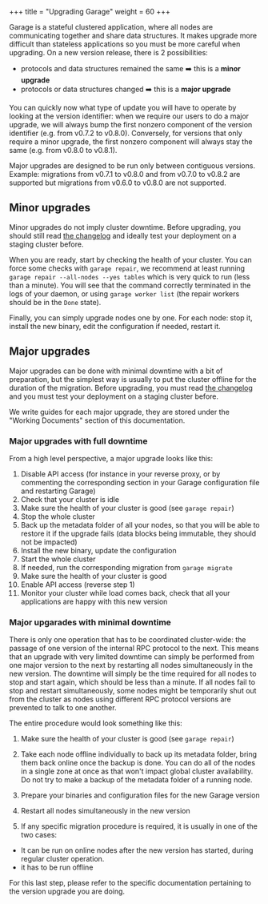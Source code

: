+++
title = "Upgrading Garage"
weight = 60
+++

Garage is a stateful clustered application, where all nodes are communicating together and share data structures.
It makes upgrade more difficult than stateless applications so you must be more careful when upgrading.
On a new version release, there is 2 possibilities:
  - protocols and data structures remained the same ➡️ this is a **minor upgrade**
  - protocols or data structures changed  ➡️  this is a **major upgrade**

You can quickly now what type of update you will have to operate by looking at the version identifier:
when we require our users to do a major upgrade, we will always bump the first nonzero component of the version identifier
(e.g. from v0.7.2 to v0.8.0).
Conversely, for versions that only require a minor upgrade, the first nonzero component will always stay the same (e.g. from v0.8.0 to v0.8.1).

Major upgrades are designed to be run only between contiguous versions.
Example: migrations from v0.7.1 to v0.8.0 and from v0.7.0 to v0.8.2 are supported but migrations from v0.6.0 to v0.8.0 are not supported.

## Minor upgrades

Minor upgrades do not imply cluster downtime.
Before upgrading, you should still read [the changelog](https://git.deuxfleurs.fr/Deuxfleurs/garage/releases) and ideally test your deployment on a staging cluster before.

When you are ready, start by checking the health of your cluster.
You can force some checks with `garage repair`, we recommend at least running `garage repair --all-nodes --yes tables` which is very quick to run (less than a minute).
You will see that the command correctly terminated in the logs of your daemon, or using `garage worker list` (the repair workers should be in the `Done` state).

Finally, you can simply upgrade nodes one by one.
For each node: stop it, install the new binary, edit the configuration if needed, restart it.

## Major upgrades

Major upgrades can be done with minimal downtime with a bit of preparation, but the simplest way is usually to put the cluster offline for the duration of the migration.
Before upgrading, you must read [the changelog](https://git.deuxfleurs.fr/Deuxfleurs/garage/releases) and you must test your deployment on a staging cluster before.

We write guides for each major upgrade, they are stored under the "Working Documents" section of this documentation.

### Major upgrades with full downtime

From a high level perspective, a major upgrade looks like this:

  1. Disable API access (for instance in your reverse proxy, or by commenting the corresponding section in your Garage configuration file and restarting Garage)
  2. Check that your cluster is idle
  3. Make sure the health of your cluster is good (see `garage repair`)
  4. Stop the whole cluster
  5. Back up the metadata folder of all your nodes, so that you will be able to restore it if the upgrade fails (data blocks being immutable, they should not be impacted)
  6. Install the new binary, update the configuration
  7. Start the whole cluster
  8. If needed, run the corresponding migration from `garage migrate`
  9. Make sure the health of your cluster is good
  10. Enable API access (reverse step 1)
  11. Monitor your cluster while load comes back, check that all your applications are happy with this new version

### Major upgarades with minimal downtime

There is only one operation that has to be coordinated cluster-wide: the passage of one version of the internal RPC protocol to the next.
This means that an upgrade with very limited downtime can simply be performed from one major version to the next by restarting all nodes
simultaneously in the new version.
The downtime will simply be the time required for all nodes to stop and start again, which should be less than a minute.
If all nodes fail to stop and restart simultaneously, some nodes might be temporarily shut out from the cluster as nodes using different RPC protocol
versions are prevented to talk to one another.

The entire procedure would look something like this:

1. Make sure the health of your cluster is good (see `garage repair`)

2. Take each node offline individually to back up its metadata folder, bring them back online once the backup is done.
  You can do all of the nodes in a single zone at once as that won't impact global cluster availability.
  Do not try to make a backup of the metadata folder of a running node.

3. Prepare your binaries and configuration files for the new Garage version

4. Restart all nodes simultaneously in the new version

5. If any specific migration procedure is required, it is usually in one of the two cases:

  - It can be run on online nodes after the new version has started, during regular cluster operation.
  - it has to be run offline

   For this last step, please refer to the specific documentation pertaining to the version upgrade you are doing.

